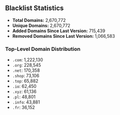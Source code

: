 ## Blacklist Statistics

- **Total Domains:** 2,670,772
- **Unique Domains:** 2,670,772
- **Added Domains Since Last Version:** 715,439
- **Removed Domains Since Last Version:** 1,066,583

### Top-Level Domain Distribution

-  `.com`: 1,222,130
-  `.org`: 228,545
-  `.net`: 170,358
-  `.shop`: 73,106
-  `.top`: 65,882
-  `.io`: 62,450
-  `.xyz`: 61,136
-  `.pl`: 48,801
-  `.info`: 43,881
-  `.fr`: 36,152
